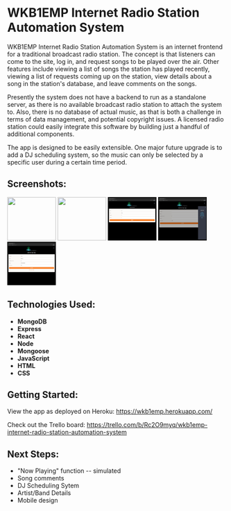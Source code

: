 # WKB1EMP Internet Radio Station Automation System
WKB1EMP Internet Radio Station Automation System is an internet frontend for a traditional broadcast radio station. The concept is that listeners can come to the site, log in, and request songs to be played over the air. Other features include viewing a list of songs the station has played recently, viewing a list of requests coming up on the station, view details about a song in the station's database, and leave comments on the songs.

Presently the system does not have a backend to run as a standalone server, as there is no available broadcast radio station to attach the system to. Also, there is no database of actual music, as that is both a challenge in terms of data management, and potential copyright issues. A licensed radio station could easily integrate this software by building just a handful of additional components.

The app is designed to be easily extensible. One major future upgrade is to add a DJ scheduling system, so the music can only be selected by a specific user during a certain time period.

## Screenshots:
<a href="screenshots/screenshot0.jpg"><img src="screenshots/screenshot0.jpg" width="112" height="100"></a>
<a href="screenshots/screenshot1.jpg"><img src="screenshots/screenshot1.jpg" width="112" height="100"></a>
<a href="screenshots/screenshot2.png"><img src="screenshots/screenshot2.png" width="112" height="100"></a>
<a href="screenshots/screenshot3.png"><img src="screenshots/screenshot3.png" width="112" height="100"></a>
<a href="screenshots/screenshot4.png"><img src="screenshots/screenshot4.png" width="112" height="100"></a>

## Technologies Used:
- __MongoDB__
- __Express__
- __React__
- __Node__
- __Mongoose__
- __JavaScript__
- __HTML__
- __CSS__

## Getting Started:
View the app as deployed on Heroku: <https://wkb1emp.herokuapp.com/>

Check out the Trello board: <https://trello.com/b/Rc2O9myq/wkb1emp-internet-radio-station-automation-system>


## Next Steps:
- "Now Playing" function -- simulated
- Song comments
- DJ Scheduling Sytem
- Artist/Band Details
- Mobile design